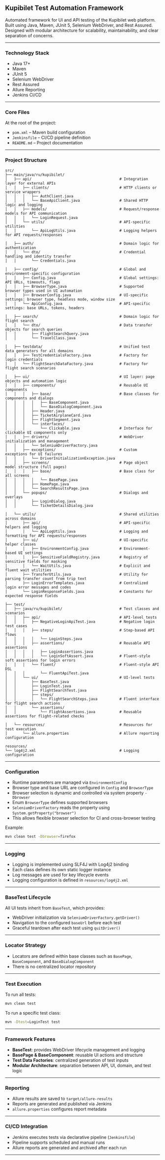 ## Kupibilet Test Automation Framework

Automated framework for UI and API testing of the Kupibilet web platform. Built using Java, Maven, JUnit 5, Selenium
WebDriver, and Rest Assured. Designed with modular architecture for scalability, maintainability, and clear separation
of concerns.

---

### Technology Stack

- Java 17+
- Maven
- JUnit 5
- Selenium WebDriver
- Rest Assured
- Allure Reporting
- Jenkins CI/CD

---

### Core Files

At the root of the project:

- `pom.xml` – Maven build configuration
- `Jenkinsfile` – CI/CD pipeline definition
- `README.md` – Project documentation

---

### Project Structure

```
src/
├── main/java/ru/kupibilet/
│   ├── api/                                        # Integration layer for external APIs
│   │   ├── clients/                                # HTTP clients or service wrappers
│   │   │   ├── AuthClient.java
│   │   │   └── BaseApiClient.java                  # Shared HTTP logic and logging
│   │   ├── models/                                 # Request/response models for API communication
│   │   │   └── LoginRequest.java
│   │   └── utils/                                  # API-specific utilities
│   │       └── ApiLogUtils.java                    # Logging helpers for API requests/responses

│   ├── auth/                                       # Domain logic for authentication
│   │   └── dto/                                    # Credential handling and identity transfer
│   │       └── Credentials.java

│   ├── config/                                     # Global and environment-specific configuration
│   │   ├── Config.java                             # Global settings: API URLs, timeouts, flags
│   │   ├── BrowserType.java                        # Supported browser types used in UI automation
│   │   ├── BrowserConfig.java                      # UI-specific settings: browser type, headless mode, window size
│   │   └── ApiConfig.java                          # API-specific settings: base URLs, tokens, headers

│   ├── search/                                     # Domain logic for flight search
│   │   └── dto/                                    # Data transfer objects for search queries
│   │       ├── FlightSearchQuery.java
│   │       └── TravelClass.java

│   ├── testdata/                                   # Unified test data generators for all domains
│   │   ├── TestCredentialsFactory.java             # Factory for login credentials
│   │   └── FlightSearchDataFactory.java            # Factory for flight search scenarios

│   ├── ui/                                         # UI layer: page objects and automation logic
│   │   ├── components/                             # Reusable UI components
│   │   │   ├── base/                               # Base classes for components and dialogs
│   │   │   │   ├── BaseComponent.java
│   │   │   │   └── BaseDialogComponent.java
│   │   │   ├── Header.java
│   │   │   ├── TicketAirplaneCard.java
│   │   │   ├── FlightSegment.java
│   │   │   └── interfaces/
│   │   │       └── Clickable.java                  # Interface for clickable UI components only
│   │   ├── drivers/                                # WebDriver initialization and management
│   │   │   └── SeleniumDriverFactory.java
│   │   ├── exceptions/                             # Custom exceptions for UI failures
│   │   │   └── DriverInitializationException.java
│   │   ├── screens/                                # Page object model structure (full pages)
│   │   │   ├── base/                               # Base class for all screens
│   │   │   │   └── BasePage.java
│   │   │   ├── HomePage.java
│   │   │   └── SearchResultsPage.java
│   │   └── popups/                                 # Dialogs and overlays
│   │       ├── LoginDialog.java
│   │       └── TicketDetailsDialog.java

│   └── utils/                                      # Shared utilities across domains
│       ├── api/                                    # API-specific helpers and logging
│       │   └── ApiLogUtils.java                    # Logging and formatting for API requests/responses
│       ├── ui/                                     # UI-specific helper classes
│       │   ├── EnvironmentConfig.java              # Environment-based UI settings
│       │   ├── SensitiveFieldRegistry.java         # Registry of sensitive fields for masking
│       │   └── WaitUtils.java                      # Explicit and fluent wait utilities
│       ├── TransferUtils.java                      # Utility for parsing transfer count from trip text
│       ├── LoginErrorTemplates.java                # Centralized login error messages and codes
│       └── LoginResponseFields.java                # Constants for expected response fields

├── test/
│   ├── java/ru/kupibilet/                          # Test classes and scenarios
│   │   ├── api/                                    # API-level tests
│   │   │   ├── NegativeLoginApiTest.java           # Negative login test cases
│   │   │   ├── steps/                              # Step-based API flows
│   │   │   │   └── LoginSteps.java
│   │   │   ├── assertions/                         # Reusable API assertions
│   │   │   │   ├── LoginAssertions.java
│   │   │   │   └── LoginSoftAssert.java            # Fluent-style soft assertions for login errors
│   │   │   └── fluent/                             # Fluent-style API DSL
│   │   │       └── FluentApiTest.java
│   │   └── ui/                                     # UI-level tests
│   │       ├── BaseTest.java
│   │       ├── LoginTest.java
│   │       ├── FlightSearchTest.java
│   │       ├── steps/
│   │       │   └── FlightSearchSteps.java          # Fluent interface for flight search actions
│   │       └── assertions/
│   │           └── FlightAssertions.java           # Reusable assertions for flight-related checks

│   └── resources/                                  # Resources for test execution
│       └── allure.properties                       # Allure reporting configuration

resources/
└── log4j2.xml                                      # Logging configuration
```

---

### Configuration

- Runtime parameters are managed via `EnvironmentConfig`
- Browser type and base URL are configured in `Config` and `BrowserType`
- Browser selection is dynamic and controlled via system property `-Dbrowser`
- Enum `BrowserType` defines supported browsers
- `SeleniumDriverFactory` reads the property using `System.getProperty("browser")`
- This allows flexible browser selection for CI and cross-browser testing

Example:

```bash
mvn clean test -Dbrowser=firefox
```

---

### Logging

- Logging is implemented using SLF4J with Log4j2 binding
- Each class defines its own static logger instance
- Log messages are used for key lifecycle events
- Logging configuration is defined in `resources/log4j2.xml`

---

### BaseTest Lifecycle

All UI tests inherit from `BaseTest`, which provides:

- WebDriver initialization via `SeleniumDriverFactory.getDriver()`
- Navigation to the configured `baseUrl` before each test
- Graceful teardown after each test using `quitDriver()`

---

### Locator Strategy

- Locators are defined within base classes such as `BasePage`, `BaseComponent`, and `BaseDialogComponent`
- There is no centralized locator repository

---

### Test Execution

To run all tests:

```bash
mvn clean test
```

To run a specific test class:

```bash
mvn -Dtest=LoginTest test
```

---

### Framework Features

- **BaseTest**: provides WebDriver lifecycle management and logging
- **BasePage & BaseComponent**: reusable UI actions and structure
- **Test Data Factories**: centralized generation of test inputs
- **Modular Architecture**: separation between API, UI, domain, and test logic

---

### Reporting

- Allure results are saved to `target/allure-results`
- Reports are generated and published via Jenkins
- `allure.properties` configures report metadata

---

### CI/CD Integration

- Jenkins executes tests via declarative pipeline (`Jenkinsfile`)
- Pipeline supports scheduled and manual runs
- Allure reports are generated and archived after each run

---
